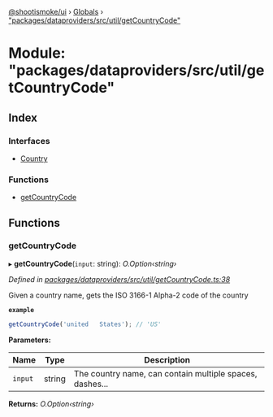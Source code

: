 [@shootismoke/ui](../README.md) › [Globals](../globals.md) › ["packages/dataproviders/src/util/getCountryCode"](_packages_dataproviders_src_util_getcountrycode_.md)

# Module: "packages/dataproviders/src/util/getCountryCode"

## Index

### Interfaces

* [Country](../interfaces/_packages_dataproviders_src_util_getcountrycode_.country.md)

### Functions

* [getCountryCode](_packages_dataproviders_src_util_getcountrycode_.md#getcountrycode)

## Functions

###  getCountryCode

▸ **getCountryCode**(`input`: string): *O.Option‹string›*

*Defined in [packages/dataproviders/src/util/getCountryCode.ts:38](https://github.com/shootismoke/common/blob/af8195a/packages/dataproviders/src/util/getCountryCode.ts#L38)*

Given a country name, gets the ISO 3166-1 Alpha-2 code of the country

**`example`** 
```typescript
getCountryCode('united   States'); // 'US'
```

**Parameters:**

Name | Type | Description |
------ | ------ | ------ |
`input` | string | The country name, can contain multiple spaces, dashes... |

**Returns:** *O.Option‹string›*
